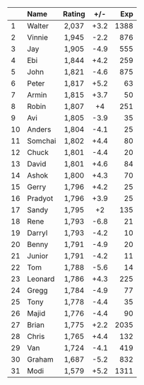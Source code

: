 | |Name|Rating|+/-|Exp|
|-|:---|:----:|:-:|--:|
|1|Walter|2,037|+3.2|1388|
|2|Vinnie|1,945|-2.2|876|
|3|Jay|1,905|-4.9|555|
|4|Ebi|1,844|+4.2|259|
|5|John|1,821|-4.6|875|
|6|Peter|1,817|+5.2|63|
|7|Armin|1,815|+3.7|50|
|8|Robin|1,807|+4|251|
|9|Avi|1,805|-3.9|35|
|10|Anders|1,804|-4.1|25|
|11|Somchai|1,802|+4.4|80|
|12|Chuck|1,801|-4.4|20|
|13|David|1,801|+4.6|84|
|14|Ashok|1,800|+4.3|70|
|15|Gerry|1,796|+4.2|25|
|16|Pradyot|1,796|+3.9|25|
|17|Sandy|1,795|+2|135|
|18|Rene|1,793|-6.8|21|
|19|Darryl|1,793|-4.2|10|
|20|Benny|1,791|-4.9|20|
|21|Junior|1,791|-4.2|11|
|22|Tom|1,788|-5.6|14|
|23|Leonard|1,786|+4.3|225|
|24|Gregg|1,784|-4.9|77|
|25|Tony|1,778|-4.4|35|
|26|Majid|1,776|-4.4|90|
|27|Brian|1,775|+2.2|2035|
|28|Chris|1,765|+4.4|132|
|29|Van|1,724|-4.1|419|
|30|Graham|1,687|-5.2|832|
|31|Modi|1,579|+5.2|1311|
